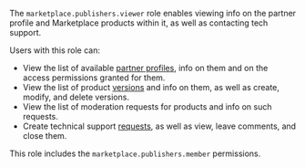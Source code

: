 The `marketplace.publishers.viewer` role enables viewing info on the partner profile and Marketplace products within it, as well as contacting tech support.

Users with this role can:
* View the list of available [partner profiles](../../../marketplace/quickstart.md#registration), info on them and on the access permissions granted for them.
* View the list of product [versions](../../../marketplace/concepts/version.md) and info on them, as well as create, modify, and delete versions.
* View the list of moderation requests for products and info on such requests.
* Create technical support [requests](../../../support/overview.md), as well as view, leave comments, and close them.

This role includes the `marketplace.publishers.member` permissions.